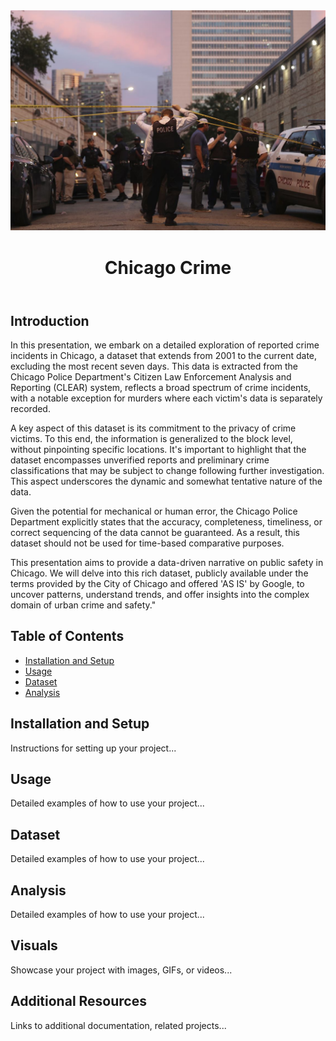 <img src="chic1.jpeg" alt="Chicago crime">

<head>
    <!-- Other head elements -->
    <link rel="stylesheet" href="style.css">
</head>
<body>
    <header>
        <h1> Chicago Crime
</h1>
    </header>

<div class="section">
    <h2>Introduction</h2>
    <p>
        In this presentation, we embark on a detailed exploration of reported crime incidents in Chicago, a dataset that extends from 2001 to the current date, excluding the most recent seven days. This data is extracted from the Chicago Police Department's Citizen Law Enforcement Analysis and Reporting (CLEAR) system, reflects a broad spectrum of crime incidents, with a notable exception for murders where each victim's data is separately recorded.

A key aspect of this dataset is its commitment to the privacy of crime victims. To this end, the information is generalized to the block level, without pinpointing specific locations. It's important to highlight that the dataset encompasses unverified reports and preliminary crime classifications that may be subject to change following further investigation. This aspect underscores the dynamic and somewhat tentative nature of the data.

Given the potential for mechanical or human error, the Chicago Police Department explicitly states that the accuracy, completeness, timeliness, or correct sequencing of the data cannot be guaranteed. As a result, this dataset should not be used for time-based comparative purposes.

This presentation aims to provide a data-driven narrative on public safety in Chicago. We will delve into this rich dataset, publicly available under the terms provided by the City of Chicago and offered 'AS IS' by Google, to uncover patterns, understand trends, and offer insights into the complex domain of urban crime and safety."
    </p>
</div>

<div class="section">
    <h2>Table of Contents</h2>
    <ul>
        <li><a href="#Installation">Installation and Setup</a></li>
        <li><a href="#Usage">Usage</a></li>
        <li><a href="#Dataset">Dataset</a></li>
        <li><a href="#Analysis">Analysis</a></li>
        <!-- Add other sections as needed -->
    </ul>
</div>

<div class="section" id="Installation">
    <h2>Installation and Setup</h2>
    <p>Instructions for setting up your project...</p>
    <!-- Include any code snippets if necessary -->
</div>

<div class="section" id="Usage">
    <h2>Usage</h2>
    <p>Detailed examples of how to use your project...</p>
    <!-- Include code snippets and screenshots -->
</div>

<div class="section" id="Dataset">
    <h2>Dataset</h2>
    <p>Detailed examples of how to use your project...</p>
    <!-- Include code snippets and screenshots -->
</div>

<div class="section" id="Analysis">
    <h2>Analysis</h2>
    <p>Detailed examples of how to use your project...</p>
    <!-- Include code snippets and screenshots -->
</div>

<div class="section">
    <h2>Visuals</h2>
    <p>Showcase your project with images, GIFs, or videos...</p>
</div>


<div class="section">
    <h2>Additional Resources</h2>
    <p>Links to additional documentation, related projects...</p>
</div>

</body>
</html>
